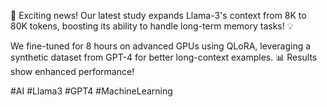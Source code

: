 🚀 Exciting news! Our latest study expands Llama-3's context from 8K to 80K tokens, boosting its ability to handle long-term memory tasks! 💡 

We fine-tuned for 8 hours on advanced GPUs using QLoRA, leveraging a synthetic dataset from GPT-4 for better long-context examples. 📊 Results show enhanced performance! 

#AI #Llama3 #GPT4 #MachineLearning